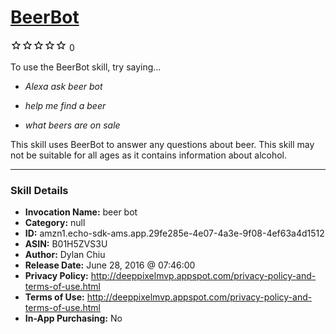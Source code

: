 # [BeerBot](http://alexa.amazon.com/#skills/amzn1.echo-sdk-ams.app.29fe285e-4e07-4a3e-9f08-4ef63a4d1512)
![0 stars](../../images/ic_star_border_black_18dp_1x.png)![0 stars](../../images/ic_star_border_black_18dp_1x.png)![0 stars](../../images/ic_star_border_black_18dp_1x.png)![0 stars](../../images/ic_star_border_black_18dp_1x.png)![0 stars](../../images/ic_star_border_black_18dp_1x.png) 0

To use the BeerBot skill, try saying...

* *Alexa ask beer bot*

* *help me find a beer*

* *what beers are on sale*

This skill uses BeerBot to answer any questions about beer. This skill may not be suitable for all ages as it contains information about alcohol.

***

### Skill Details

* **Invocation Name:** beer bot
* **Category:** null
* **ID:** amzn1.echo-sdk-ams.app.29fe285e-4e07-4a3e-9f08-4ef63a4d1512
* **ASIN:** B01H5ZVS3U
* **Author:** Dylan Chiu
* **Release Date:** June 28, 2016 @ 07:46:00
* **Privacy Policy:** http://deeppixelmvp.appspot.com/privacy-policy-and-terms-of-use.html
* **Terms of Use:** http://deeppixelmvp.appspot.com/privacy-policy-and-terms-of-use.html
* **In-App Purchasing:** No
